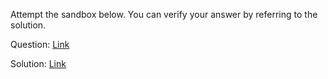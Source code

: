 Attempt the sandbox below. You can verify your answer by referring to the solution.

Question: [Link](https://neetocode.com/create/react/academy/56b9db43-9b3b-491e-a049-7c19e15ff42f)

Solution: [Link](https://neetocode.com/create/react/academy/6028a803-aac6-46c5-84af-6dd7494c70c7)
